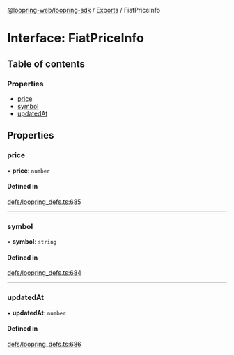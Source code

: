 [@loopring-web/loopring-sdk](../README.md) / [Exports](../modules.md) / FiatPriceInfo

# Interface: FiatPriceInfo

## Table of contents

### Properties

- [price](FiatPriceInfo.md#price)
- [symbol](FiatPriceInfo.md#symbol)
- [updatedAt](FiatPriceInfo.md#updatedat)

## Properties

### price

• **price**: `number`

#### Defined in

[defs/loopring_defs.ts:685](https://github.com/Loopring/loopring_sdk/blob/6d0be7c/src/defs/loopring_defs.ts#L685)

___

### symbol

• **symbol**: `string`

#### Defined in

[defs/loopring_defs.ts:684](https://github.com/Loopring/loopring_sdk/blob/6d0be7c/src/defs/loopring_defs.ts#L684)

___

### updatedAt

• **updatedAt**: `number`

#### Defined in

[defs/loopring_defs.ts:686](https://github.com/Loopring/loopring_sdk/blob/6d0be7c/src/defs/loopring_defs.ts#L686)
